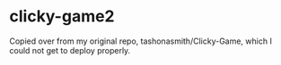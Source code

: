 # clicky-game2

Copied over from my original repo, tashonasmith/Clicky-Game, which I could not get to deploy properly.
